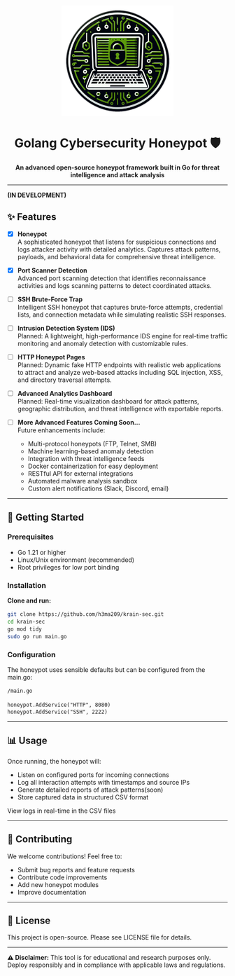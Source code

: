 <p align="center">
  <img src="https://github.com/h3ma209/krain-sec/blob/master/icon.png" width="256"/>
</p>
<h1 align="center">Golang Cybersecurity Honeypot 🛡️</h1>

<p align="center">
  <strong>An advanced open-source honeypot framework built in Go for threat intelligence and attack analysis</strong>
</p>

---

**(IN DEVELOPMENT)**

## ✨ Features

- [x] **Honeypot**  
  A sophisticated honeypot that listens for suspicious connections and logs attacker activity with detailed analytics. Captures attack patterns, payloads, and behavioral data for comprehensive threat intelligence.

- [x] **Port Scanner Detection**  
  Advanced port scanning detection that identifies reconnaissance activities and logs scanning patterns to detect coordinated attacks.

- [ ] **SSH Brute-Force Trap**  
  Intelligent SSH honeypot that captures brute-force attempts, credential lists, and connection metadata while simulating realistic SSH responses.

- [ ] **Intrusion Detection System (IDS)**  
  Planned: A lightweight, high-performance IDS engine for real-time traffic monitoring and anomaly detection with customizable rules.

- [ ] **HTTP Honeypot Pages**  
  Planned: Dynamic fake HTTP endpoints with realistic web applications to attract and analyze web-based attacks including SQL injection, XSS, and directory traversal attempts.

- [ ] **Advanced Analytics Dashboard**  
  Planned: Real-time visualization dashboard for attack patterns, geographic distribution, and threat intelligence with exportable reports.

- [ ] **More Advanced Features Coming Soon...**  
  Future enhancements include:
  - Multi-protocol honeypots (FTP, Telnet, SMB)
  - Machine learning-based anomaly detection
  - Integration with threat intelligence feeds
  - Docker containerization for easy deployment
  - RESTful API for external integrations
  - Automated malware analysis sandbox
  - Custom alert notifications (Slack, Discord, email)

---

## 🚀 Getting Started

### Prerequisites
- Go 1.21 or higher
- Linux/Unix environment (recommended)
- Root privileges for low port binding

### Installation

**Clone and run:**
```bash
git clone https://github.com/h3ma209/krain-sec.git
cd krain-sec
go mod tidy
sudo go run main.go
```

### Configuration
The honeypot uses sensible defaults but can be configured from the main.go:
```
/main.go

honeypot.AddService("HTTP", 8080)
honeypot.AddService("SSH", 2222)

```

---

## 📊 Usage

Once running, the honeypot will:
- Listen on configured ports for incoming connections
- Log all interaction attempts with timestamps and source IPs
- Generate detailed reports of attack patterns(soon)
- Store captured data in structured CSV format

View logs in real-time in the CSV files

---

## 🤝 Contributing

We welcome contributions! Feel free to:
- Submit bug reports and feature requests
- Contribute code improvements
- Add new honeypot modules
- Improve documentation

---

## 📄 License

This project is open-source. Please see LICENSE file for details.

---

**⚠️ Disclaimer:** This tool is for educational and research purposes only. Deploy responsibly and in compliance with applicable laws and regulations.
